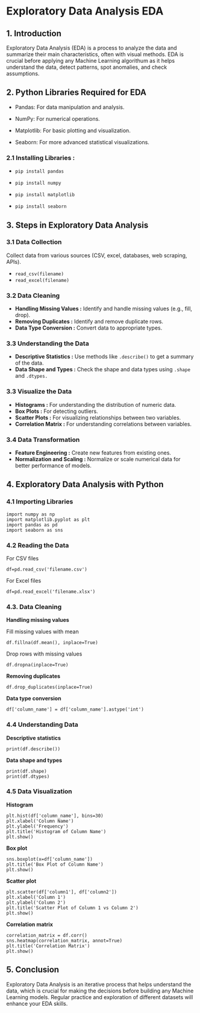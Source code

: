 # Exploratory Data Analysis EDA
## 1. Introduction
Exploratory Data Analysis (EDA) is a process to analyze the data and summarize their main characteristics, often with visual methods. EDA is crucial before applying any Machine Learning algorithum as it helps understand the data, detect patterns, spot anomalies, and check assumptions.
## 2. Python Libraries Required for EDA
  
  - Pandas: For data manipulation and analysis.
  
  - NumPy: For numerical operations.
  
  - Matplotlib: For basic plotting and visualization.
  
  - Seaborn: For more advanced statistical visualizations.

### 2.1 Installing Libraries :

  - `pip install pandas`
    
  - `pip install numpy`

  - `pip install matplotlib`
    
  - `pip install seaborn`

## 3. Steps in Exploratory Data Analysis 
### 3.1 Data Collection
Collect data from various sources (CSV, excel, databases, web scraping, APIs).
  
  - `read_csv(filename)`
  - `read_excel(filename)`
    
### 3.2 Data Cleaning
  - **Handling Missing Values :** Identify and handle missing values (e.g., fill, drop).
  - **Removing Duplicates :** Identify and remove duplicate rows.
  - **Data Type Conversion :** Convert data to appropriate types.

### 3.3 Understanding the Data
  - **Descriptive Statistics :** Use methods like `.describe()` to get a summary of the data.
  - **Data Shape and Types :** Check the shape and data types using `.shape` and `.dtypes.`

### 3.3 Visualize the Data 
  - **Histograms :** For understanding the distribution of numeric data.
  - **Box Plots :** For detecting outliers.
  - **Scatter Plots :** For visualizing relationships between two variables.
  - **Correlation Matrix :** For understanding correlations between variables.

### 3.4 Data Transformation
  - **Feature Engineering :** Create new features from existing ones.
  - **Normalization and Scaling :** Normalize or scale numerical data for better performance of models.

## 4. Exploratory Data Analysis with Python
### 4.1 Importing Libraries
    import numpy as np
    import matplotlib.pyplot as plt
    import pandas as pd
    import seaborn as sns
### 4.2 Reading the Data
  For CSV files
  
   `df=pd.read_csv('filename.csv')`

   For Excel files
   
   `df=pd.read_excel('filename.xlsx')`

### 4.3. Data Cleaning
   **Handling missing values**
   
   Fill missing values with mean
     
   `df.fillna(df.mean(), inplace=True)`

  Drop rows with missing values

   `df.dropna(inplace=True)`

   **Removing duplicates**
 
   `df.drop_duplicates(inplace=True)`

   **Data type conversion**

   `df['column_name'] = df['column_name'].astype('int')`

### 4.4 Understanding Data
   **Descriptive statistics**

   `print(df.describe())`

   **Data shape and types**

    print(df.shape)
    print(df.dtypes)

### 4.5 Data Visualization

   **Histogram**

    plt.hist(df['column_name'], bins=30)
    plt.xlabel('Column Name')
    plt.ylabel('Frequency')
    plt.title('Histogram of Column Name')
    plt.show()

   **Box plot**
   
    sns.boxplot(x=df['column_name'])
    plt.title('Box Plot of Column Name')
    plt.show()

   **Scatter plot**

    plt.scatter(df['column1'], df['column2'])
    plt.xlabel('Column 1')
    plt.ylabel('Column 2')
    plt.title('Scatter Plot of Column 1 vs Column 2')
    plt.show()

   **Correlation matrix**
   
    correlation_matrix = df.corr()
    sns.heatmap(correlation_matrix, annot=True)
    plt.title('Correlation Matrix')
    plt.show()

## 5. Conclusion
Exploratory Data Analysis is an iterative process that helps understand the data, which is crucial for making the decisions before building any Machine Learning models. Regular practice and exploration of different datasets will enhance your EDA skills.



  
   
